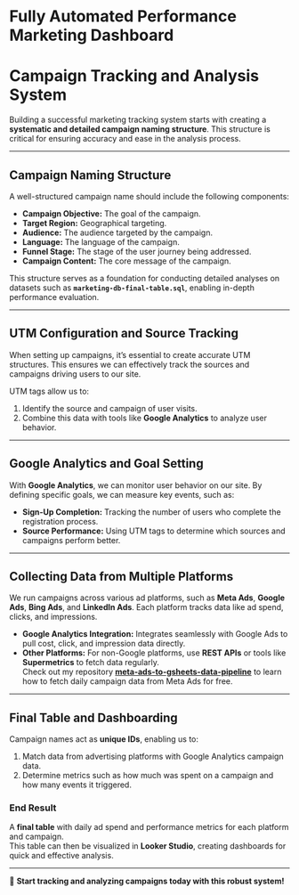 #  Fully Automated Performance Marketing Dashboard

#  Campaign Tracking and Analysis System

Building a successful marketing tracking system starts with creating a **systematic and detailed campaign naming structure**. This structure is critical for ensuring accuracy and ease in the analysis process.

---

## **Campaign Naming Structure**

A well-structured campaign name should include the following components:

- **Campaign Objective:** The goal of the campaign.
- **Target Region:** Geographical targeting.
- **Audience:** The audience targeted by the campaign.
- **Language:** The language of the campaign.
- **Funnel Stage:** The stage of the user journey being addressed.
- **Campaign Content:** The core message of the campaign.

This structure serves as a foundation for conducting detailed analyses on datasets such as **`marketing-db-final-table.sql`**, enabling in-depth performance evaluation.

---

## **UTM Configuration and Source Tracking**

When setting up campaigns, it’s essential to create accurate UTM structures. This ensures we can effectively track the sources and campaigns driving users to our site. 

UTM tags allow us to:
1. Identify the source and campaign of user visits.
2. Combine this data with tools like **Google Analytics** to analyze user behavior.

---

## **Google Analytics and Goal Setting**

With **Google Analytics**, we can monitor user behavior on our site. By defining specific goals, we can measure key events, such as:

- **Sign-Up Completion:** Tracking the number of users who complete the registration process.
- **Source Performance:** Using UTM tags to determine which sources and campaigns perform better.

---

## **Collecting Data from Multiple Platforms**

We run campaigns across various ad platforms, such as **Meta Ads**, **Google Ads**, **Bing Ads**, and **LinkedIn Ads**. Each platform tracks data like ad spend, clicks, and impressions.

- **Google Analytics Integration:** Integrates seamlessly with Google Ads to pull cost, click, and impression data directly.
- **Other Platforms:** For non-Google platforms, use **REST APIs** or tools like **Supermetrics** to fetch data regularly.  
  Check out my repository [**meta-ads-to-gsheets-data-pipeline**](https://github.com/oguzgn/meta-ads-to-gsheets-data-pipeline) to learn how to fetch daily campaign data from Meta Ads for free.

---

## **Final Table and Dashboarding**

Campaign names act as **unique IDs**, enabling us to:

1. Match data from advertising platforms with Google Analytics campaign data.
2. Determine metrics such as how much was spent on a campaign and how many events it triggered.

### **End Result**
A **final table** with daily ad spend and performance metrics for each platform and campaign.  
This table can then be visualized in **Looker Studio**, creating dashboards for quick and effective analysis.

---

🚀 **Start tracking and analyzing campaigns today with this robust system!**
